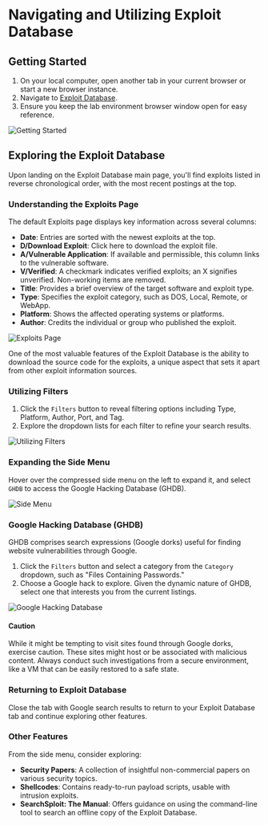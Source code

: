 # Navigating and Utilizing Exploit Database

## Getting Started

1. On your local computer, open another tab in your current browser or start a new browser instance.
2. Navigate to [Exploit Database](https://www.exploit-db.com/).
3. Ensure you keep the lab environment browser window open for easy reference.

![Getting Started](https://github.com/TheCyberVault/Threat-Intelligence-Sources/assets/141572056/3a1084fa-700c-4ae2-80f7-a4e38d9d4014)


## Exploring the Exploit Database

Upon landing on the Exploit Database main page, you'll find exploits listed in reverse chronological order, with the most recent postings at the top.

### Understanding the Exploits Page

The default Exploits page displays key information across several columns:

- **Date**: Entries are sorted with the newest exploits at the top.
- **D/Download Exploit**: Click here to download the exploit file.
- **A/Vulnerable Application**: If available and permissible, this column links to the vulnerable software.
- **V/Verified**: A checkmark indicates verified exploits; an X signifies unverified. Non-working items are removed.
- **Title**: Provides a brief overview of the target software and exploit type.
- **Type**: Specifies the exploit category, such as DOS, Local, Remote, or WebApp.
- **Platform**: Shows the affected operating systems or platforms.
- **Author**: Credits the individual or group who published the exploit.

![Exploits Page](https://github.com/TheCyberVault/Threat-Intelligence-Sources/assets/141572056/eeeda65f-80c5-44d8-bdc6-41275af5198e)


One of the most valuable features of the Exploit Database is the ability to download the source code for the exploits, a unique aspect that sets it apart from other exploit information sources.

### Utilizing Filters

1. Click the `Filters` button to reveal filtering options including Type, Platform, Author, Port, and Tag.
2. Explore the dropdown lists for each filter to refine your search results.

![Utilizing Filters](https://github.com/TheCyberVault/Threat-Intelligence-Sources/assets/141572056/b6362e09-9603-4ee5-a06b-7c86318f1d42)


### Expanding the Side Menu

Hover over the compressed side menu on the left to expand it, and select `GHDB` to access the Google Hacking Database (GHDB).

![Side Menu](https://github.com/TheCyberVault/Threat-Intelligence-Sources/assets/141572056/d12d8b87-9da3-434d-aef2-f61c4051bc3b)


### Google Hacking Database (GHDB)

GHDB comprises search expressions (Google dorks) useful for finding website vulnerabilities through Google.

1. Click the `Filters` button and select a category from the `Category` dropdown, such as "Files Containing Passwords."
2. Choose a Google hack to explore. Given the dynamic nature of GHDB, select one that interests you from the current listings.

![Google Hacking Database](https://github.com/TheCyberVault/Threat-Intelligence-Sources/assets/141572056/fa0dd757-1117-4e60-a66a-d873443cb074)


#### Caution

While it might be tempting to visit sites found through Google dorks, exercise caution. These sites might host or be associated with malicious content. Always conduct such investigations from a secure environment, like a VM that can be easily restored to a safe state.

### Returning to Exploit Database

Close the tab with Google search results to return to your Exploit Database tab and continue exploring other features.

### Other Features

From the side menu, consider exploring:

- **Security Papers**: A collection of insightful non-commercial papers on various security topics.
- **Shellcodes**: Contains ready-to-run payload scripts, usable with intrusion exploits.
- **SearchSploit: The Manual**: Offers guidance on using the command-line tool to search an offline copy of the Exploit Database.
